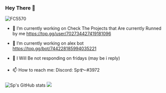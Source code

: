 ### Hey There 👋
<p align="left"> <img src="https://komarev.com/ghpvc/?username=FC5570" alt="FC5570" /> </p>

- 🔭 I’m currently working on Check The Projects that Are currently Runned by me https://top.gg/user/702734427419181096

- 🌱 I’m currently working on alex bot https://top.gg/bot/744228185994035221

- 💬 I Will Be  not responding on fridays (may be i reply)

- 📫 How to reach me: Discord: Sp࿐#3972


![Sp's GitHub stats](https://github-readme-stats.vercel.app/api?username=sp-sketch&show_icons=true&theme=radical)
<img src="https://github-readme-stats.vercel.app/api/top-langs/?username=FC5570&layout=compact&theme=radical">
